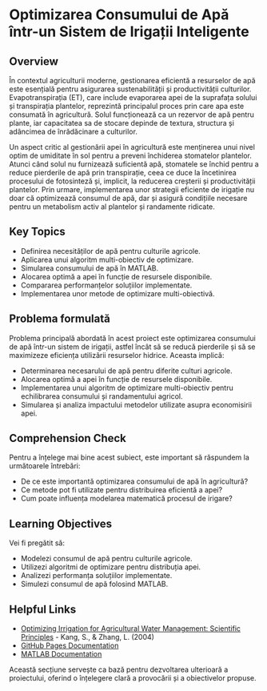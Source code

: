 # Optimizarea Consumului de Apă într-un Sistem de Irigații Inteligente

## Overview
În contextul agriculturii moderne, gestionarea eficientă a resurselor de apă este esențială pentru asigurarea sustenabilității și productivității culturilor. Evapotranspirația (ET), care include evaporarea apei de la suprafața solului și transpirația plantelor, reprezintă principalul proces prin care apa este consumată în agricultură. Solul funcționează ca un rezervor de apă pentru plante, iar capacitatea sa de stocare depinde de textura, structura și adâncimea de înrădăcinare a culturilor.

Un aspect critic al gestionării apei în agricultură este menținerea unui nivel optim de umiditate în sol pentru a preveni închiderea stomatelor plantelor. Atunci când solul nu furnizează suficientă apă, stomatele se închid pentru a reduce pierderile de apă prin transpirație, ceea ce duce la încetinirea procesului de fotosinteză și, implicit, la reducerea creșterii și productivității plantelor. Prin urmare, implementarea unor strategii eficiente de irigație nu doar că optimizează consumul de apă, dar și asigură condițiile necesare pentru un metabolism activ al plantelor și randamente ridicate. 

## Key Topics
- Definirea necesităților de apă pentru culturile agricole.
- Aplicarea unui algoritm multi-obiectiv de optimizare.
- Simularea consumului de apă în MATLAB.
- Alocarea optimă a apei în funcție de resursele disponibile.
- Compararea performanțelor soluțiilor implementate.
- Implementarea unor metode de optimizare multi-obiectivă.

## Problema formulată
Problema principală abordată în acest proiect este optimizarea consumului de apă într-un sistem de irigații, astfel încât să se reducă pierderile și să se maximizeze eficiența utilizării resurselor hidrice. Aceasta implică:
- Determinarea necesarului de apă pentru diferite culturi agricole.
- Alocarea optimă a apei în funcție de resursele disponibile.
- Implementarea unui algoritm de optimizare multi-obiectiv pentru echilibrarea consumului și randamentului agricol.
- Simularea și analiza impactului metodelor utilizate asupra economisirii apei.

## Comprehension Check
Pentru a înțelege mai bine acest subiect, este important să răspundem la următoarele întrebări:
- De ce este importantă optimizarea consumului de apă în agricultură?
- Ce metode pot fi utilizate pentru distribuirea eficientă a apei?
- Cum poate influența modelarea matematică procesul de irigare?

## Learning Objectives
Vei fi pregătit să:
- Modelezi consumul de apă pentru culturile agricole.
- Utilizezi algoritmi de optimizare pentru distribuția apei.
- Analizezi performanța soluțiilor implementate.
- Simulezi consumul de apă folosind MATLAB.

## Helpful Links
- [Optimizing Irrigation for Agricultural Water Management: Scientific Principles](https://nap.nationalacademies.org/read/11880/chapter/8) - Kang, S., & Zhang, L. (2004)
- [GitHub Pages Documentation](https://pages.github.com/)
- [MATLAB Documentation](https://www.mathworks.com/help/matlab/)

Această secțiune servește ca bază pentru dezvoltarea ulterioară a proiectului, oferind o înțelegere clară a provocării și a obiectivelor propuse.
